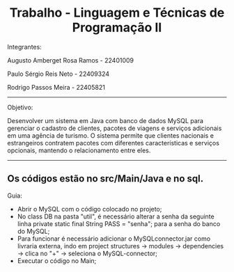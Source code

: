 <h1 align="center"> Trabalho - Linguagem e Técnicas de Programação II  </h1>

Integrantes:

Augusto Amberget Rosa Ramos - 22401009

Paulo Sérgio Reis Neto - 22409324

Rodrigo Passos Meira - 22405821

----------------------
Objetivo: 

Desenvolver um sistema em Java com banco de dados MySQL para gerenciar o cadastro de clientes, pacotes de viagens e serviços adicionais em uma agência de turismo. O sistema permite que clientes nacionais e estrangeiros contratem pacotes com diferentes características e serviços opcionais, mantendo o relacionamento entre eles.


----------------------
Os códigos estão no src/Main/Java e no sql.
----------------------


Guia: 

- Abrir o MySQL com o código colocado no projeto;
- No class DB na pasta "util", é necessário alterar a senha da seguinte linha  private static final String PASS = "senha"; para a senha do banco do MySQL;
- Para funcionar é necessário adicionar o MySQLconnector.jar como livraria externa, indo em project structures -> modules -> dependencies -> clica no "+" -> seleciona o MySQL-connector;
- Executar o código no Main;
